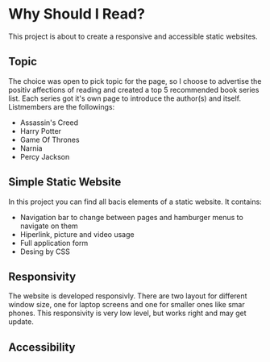 # Why Should I Read?

This project is about to create a responsive and accessible static websites.

## Topic
The choice was open to pick topic for the page, so I choose to advertise the positiv affections of reading and created a top 5 recommended book series list. Each series got it's own page to introduce the author(s) and itself. 
Listmembers are the followings:
- Assassin's Creed
- Harry Potter
- Game Of Thrones
- Narnia
- Percy Jackson
  
## Simple Static Website
In this project you can find all bacis elements of a static website. It contains:
- Navigation bar to change between pages and hamburger menus to navigate on them
- Hiperlink, picture and video usage
- Full application form
- Desing by CSS
  
## Responsivity
The website is developed responsivly. There are two layout for different window size, one for laptop screens and one for smaller ones like smar phones. This responsivity is very low level, but works right and may get update.

## Accessibility
